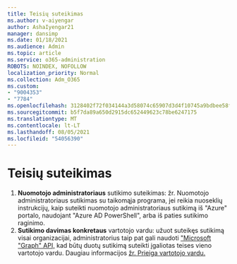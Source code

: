```yaml
---
title: Teisių suteikimas
ms.author: v-aiyengar
author: AshaIyengar21
manager: dansimp
ms.date: 01/18/2021
ms.audience: Admin
ms.topic: article
ms.service: o365-administration
ROBOTS: NOINDEX, NOFOLLOW
localization_priority: Normal
ms.collection: Adm_O365
ms.custom:
- "9004353"
- "7784"
ms.openlocfilehash: 3128402f72f034144a3d58074c65907d3d4f10745a9bdbee58fec14b09f419ea
ms.sourcegitcommit: b5f7da89a650d2915dc652449623c78be6247175
ms.translationtype: MT
ms.contentlocale: lt-LT
ms.lasthandoff: 08/05/2021
ms.locfileid: "54056390"
---
```

# <a name="grant-permissions"></a>Teisių suteikimas

1. **Nuomotojo administratoriaus** sutikimo suteikimas: [](https://docs.microsoft.com/azure/active-directory/manage-apps/grant-admin-consent) žr. Nuomotojo administratoriaus sutikimas su taikomąja programa, jei reikia nuoseklių instrukcijų, kaip suteikti nuomotojo administratoriaus sutikimą iš "Azure" portalo, naudojant "Azure AD PowerShell", arba iš paties sutikimo raginimo.
1. **Sutikimo davimas konkretaus** vartotojo vardu: užuot suteikęs sutikimą visai organizacijai, administratorius taip pat gali naudoti ["Microsoft "Graph" API,](https://docs.microsoft.com/graph/use-the-api) kad būtų duotų sutikimą suteikti įgaliotas teises vieno vartotojo vardu. Daugiau informacijos [žr. Prieiga vartotojo vardu.](https://docs.microsoft.com/graph/auth-v2-user)